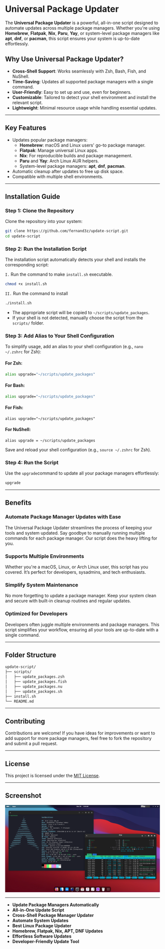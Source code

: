 # Universal Package Updater

The **Universal Package Updater** is a powerful, all-in-one script designed to automate updates across multiple package managers. Whether you're using **Homebrew**, **Flatpak**, **Nix**, **Paru**, **Yay**, or system-level package managers like **apt**, **dnf**, or **pacman**, this script ensures your system is up-to-date effortlessly.

## Why Use Universal Package Updater?
- **Cross-Shell Support**: Works seamlessly with Zsh, Bash, Fish, and NuShell.
- **Time-Saving**: Updates all supported package managers with a single command.
- **User-Friendly**: Easy to set up and use, even for beginners.
- **Customizable**: Tailored to detect your shell environment and install the relevant script.
- **Lightweight**: Minimal resource usage while handling essential updates.

---

## Key Features
- Updates popular package managers:
  - **Homebrew**: macOS and Linux users' go-to package manager.
  - **Flatpak**: Manage universal Linux apps.
  - **Nix**: For reproducible builds and package management.
  - **Paru** and **Yay**: Arch Linux AUR helpers.
  - System-level package managers: **apt**, **dnf**, **pacman**.
- Automatic cleanup after updates to free up disk space.
- Compatible with multiple shell environments.

---

## Installation Guide

### Step 1: Clone the Repository
Clone the repository into your system:

```bash
git clone https://github.com/fernand3z/update-script.git
cd update-script
```

### Step 2: Run the Installation Script
The installation script automatically detects your shell and installs the corresponding script:

`I.` Run the command to make `install.sh` executable.
```bash
chmod +x install.sh
```
`II.` Run the command to install
```bash
./install.sh
```

- The appropriate script will be copied to `~/scripts/update_packages`.
- If your shell is not detected, manually choose the script from the `scripts/` folder.

### Step 3: Add Alias to Your Shell Configuration
To simplify usage, add an alias to your shell configuration
(e.g., `nano ~/.zshrc` for Zsh):

#### For Zsh:
```zsh
alias upgrade="~/scripts/update_packages"
```

#### For Bash:
```bash
alias upgrade="~/scripts/update_packages"
```

#### For Fish:
```fish
alias upgrade="~/scripts/update_packages"
```

#### For NuShell:
```nu
alias upgrade = ~/scripts/update_packages
```

Save and reload your shell configuration (e.g., `source ~/.zshrc` for Zsh).

### Step 4: Run the Script
Use the `upgrade`command to update all your package managers effortlessly:

```bash
upgrade
```

---

##  Benefits

### **Automate Package Manager Updates with Ease**
The Universal Package Updater streamlines the process of keeping your tools and system updated. Say goodbye to manually running multiple commands for each package manager. Our script does the heavy lifting for you.

### **Supports Multiple Environments**
Whether you're a macOS, Linux, or Arch Linux user, this script has you covered. It’s perfect for developers, sysadmins, and tech enthusiasts.

### **Simplify System Maintenance**
No more forgetting to update a package manager. Keep your system clean and secure with built-in cleanup routines and regular updates.

### **Optimized for Developers**
Developers often juggle multiple environments and package managers. This script simplifies your workflow, ensuring all your tools are up-to-date with a single command.

---

## Folder Structure

```plaintext
update-script/
├── scripts/
│   ├── update_packages.zsh
│   ├── update_packages.fish
│   ├── update_packages.nu
│   ├── update_packages.sh
├── install.sh
└── README.md
```

---

## Contributing
Contributions are welcome! If you have ideas for improvements or want to add support for more package managers, feel free to fork the repository and submit a pull request.

---

## License
This project is licensed under the [MIT License](LICENSE).

---

## Screenshot

![Screenshot](images/Screenshot.png)

---

- **Update Package Managers Automatically**
- **All-in-One Update Script**
- **Cross-Shell Package Manager Updater**
- **Automate System Updates**
- **Best Linux Package Updater**
- **Homebrew, Flatpak, Nix, APT, DNF Updates**
- **Effortless Software Updates**
- **Developer-Friendly Update Tool**
